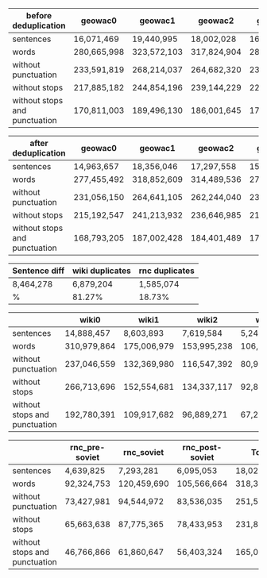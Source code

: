 | before deduplication          | geowac0      | geowac1      | geowac2      | geowac3     | geowac4     | geowac5     | geowac6      | geowac7      | geowac8     | Total         |
| ----------------------------- | ------------ | ------------ | ------------ | ----------- | ----------- | ----------- | ------------ | ------------ | ----------- | ------------- |
| sentences                     |  16,071,469  |  19,440,995  |  18,002,028  | 16,534,685  |  15,469,102 | 16,800,581  |  17,711,347  |  16,820,451  | 8,733,130   | 145,583,788   |
| words                         |  280,665,998 |  323,572,103 |  317,824,904 | 280,177,081 | 302,772,470 | 301,412,209 |  304,748,467 |  284,822,045 | 165,543,605 | 2,561,538,882 |
| without punctuation           |  233,591,819 |  268,214,037 |  264,682,320 | 233,317,931 | 251,958,854 | 252,436,071 |  256,693,840 |  236,022,258 | 139,452,949 | 2,136,370,079 |
| without stops                 |  217,885,182 |  244,854,196 |  239,144,229 | 220,555,670 | 238,431,124 | 234,845,379 |  232,316,462 |  222,508,109 | 128,190,090 | 1,978,730,441 |
| without stops and punctuation |  170,811,003 |  189,496,130 |  186,001,645 | 173,696,520 | 187,617,508 | 185,869,241 |  184,261,835 |  173,708,322 | 102,099,434 | 1,553,561,638 |

| after deduplication           | geowac0      | geowac1      | geowac2      | geowac3      | geowac4     | geowac5      | geowac6      | geowac7      | geowac8      | Total          | Diff, % |
| ----------------------------- | ------------ | ------------ | ------------ | ------------ | ----------- | ------------ | ------------ | ------------ | ------------ | -------------- | ------- |
| sentences                     |  14,963,657  |  18,356,046  |  17,297,558  |  15,342,573  |  14,963,686 |  15,980,135  |  16,401,906  |  15,460,153  |  8,353,796   |  137,119,510   | 5.81    |
| words                         |  277,455,492 |  318,852,609 |  314,489,536 |  276,799,723 | 300,368,903 |  298,340,396 |  299,360,783 |  280,980,324 |  163,549,838 |  2,530,197,604 | 1.22    |
| without punctuation           |  231,056,150 |  264,641,105 |  262,244,040 |  230,654,252 | 250,186,202 |  250,205,024 |  252,377,180 |  232,934,648 |  137,979,529 |  2,112,278,130 | 1.13    |
| without stops                 |  215,192,547 |  241,213,932 |  236,646,985 |  217,664,832 | 236,558,164 |  232,336,205 |  227,901,972 |  219,320,242 |  126,619,384 |  1,953,454,263 | 1.28    |
| without stops and punctuation |  168,793,205 |  187,002,428 |  184,401,489 |  171,519,361 | 186,375,463 |  184,200,833 |  180,918,369 |  171,274,566 |  101,049,075 |  1,535,534,789 | 1.16    |

| Sentence diff<br> | wiki duplicates<br> | rnc duplicates<br> |
| ----------------- | ------------------- | ------------------ |
| 8,464,278         |  6,879,204          | 1,585,074          |
| %                 | 81.27%              | 18.73%             |

|                               | wiki0        | wiki1        | wiki2        | wiki3        | wiki4       | wiki5        | Total        |
| ----------------------------- | ------------ | ------------ | ------------ | ------------ | ----------- | ------------ | ------------ |
| sentences                     |  14,888,457  |  8,603,893   |  7,619,584   |  5,244,463   |  4,659,058  |  6,449,430   |  47,464,885  |
| words                         |  310,979,864 |  175,006,979 |  153,995,238 |  106,463,131 |  93,213,835 |  128,287,630 |  967,946,677 |
| without punctuation           |  237,046,559 |  132,369,980 |  116,547,392 |  80,912,566  |  70,613,182 |  98,205,432  |  735,695,111 |
| without stops                 |  266,713,696 |  152,554,681 |  134,337,117 |  92,835,325  |  81,225,695 |  110,607,683 |  838,274,197 |
| without stops and punctuation |  192,780,391 |  109,917,682 |  96,889,271  |  67,284,760  |  58,625,042 |  80,525,485  |  606,022,631 |

|                               | rnc\_pre-soviet | rnc\_soviet  | rnc\_post-soviet | Total        |
| ----------------------------- | --------------- | ------------ | ---------------- | ------------ |
| sentences                     |  4,639,825      |  7,293,281   |  6,095,053       |  18,028,159  |
| words                         |  92,324,753     |  120,459,690 |  105,566,664     |  318,351,107 |
| without punctuation           |  73,427,981     |  94,544,972  |  83,536,035      |  251,508,988 |
| without stops                 |  65,663,638     |  87,775,365  |  78,433,953      |  231,872,956 |
| without stops and punctuation |  46,766,866     |  61,860,647  |  56,403,324      |  165,030,837 |
